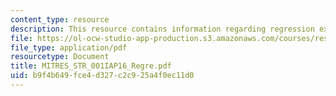 ```yaml
---
content_type: resource
description: This resource contains information regarding regression exercise.
file: https://ol-ocw-studio-app-production.s3.amazonaws.com/courses/res-str-001-geographic-information-system-gis-tutorial-january-iap-2016/b9f4b649fce4d327c2c925a4f0ec11d0_MITRES_STR_001IAP16_Regre.pdf
file_type: application/pdf
resourcetype: Document
title: MITRES_STR_001IAP16_Regre.pdf
uid: b9f4b649-fce4-d327-c2c9-25a4f0ec11d0
---
```


